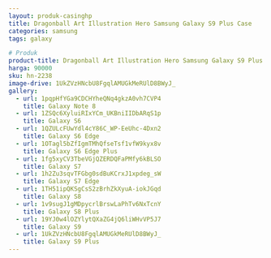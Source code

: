 ```yaml
---
layout: produk-casinghp
title: Dragonball Art Illustration Hero Samsung Galaxy S9 Plus Case
categories: samsung
tags: galaxy

# Produk
product-title: Dragonball Art Illustration Hero Samsung Galaxy S9 Plus Case
harga: 90000
sku: hn-2238
image-drive: 1UkZVzHNcbU8FgqlAMUGkMeRUlD8BWyJ_
gallery:
  - url: 1pqpHfYGa9CDCHYheQNq4gkzA0vh7CVP4
    title: Galaxy Note 8
  - url: 1ZSQc6XyluiRIxYCm_UKBniIIDbARqS1p
    title: Galaxy S6
  - url: 1QZULcFUwYdl4cY86C_WP-EeUhc-4Dxn2
    title: Galaxy S6 Edge
  - url: 1OTagl5bZfIgmTMhQfseTsf1vfW9kyx8v
    title: Galaxy S6 Edge Plus
  - url: 1fg5xyCV3TbeVGjQZERDQFaPMfy6kBLSO
    title: Galaxy S7
  - url: 1h2Zu3sqvTFGbg0sdBuKCrxJ1xpdeg_sW
    title: Galaxy S7 Edge
  - url: 1TH51ipQKSgCsS2zBrhZkXyuA-iokJGqd
    title: Galaxy S8
  - url: 1v9sugJ1gMDpycrlBrswLaPhTv6NxTcnY
    title: Galaxy S8 Plus
  - url: 19YJ0w4lOZYlytQXaZG4jQ6liWHvVP5J7
    title: Galaxy S9
  - url: 1UkZVzHNcbU8FgqlAMUGkMeRUlD8BWyJ_
    title: Galaxy S9 Plus
---
```

